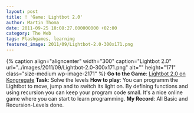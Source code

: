 ```yaml
---
layout: post
title: ! 'Game: Lightbot 2.0'
author: Martin Thoma
date: 2011-09-25 10:08:27.000000000 +02:00
category: The Web
tags: Flashgames, learning
featured_image: 2011/09/Lightbot-2.0-300x171.png
---
```

{% caption align="aligncenter" width="300" caption="Lightbot 2.0" url="../images/2011/09/Lightbot-2.0-300x171.png" alt=""  height="171" class="size-medium wp-image-2171" %}
<b>Go to the Game</b>: <a href="http://www.kongregate.com/games/Coolio_Niato/lighbot-2-0">Lightbot 2.0 on Kongregate</a>
<b>Task</b>: Solve the levels
<b>How to play</b>: You can programm the Lightbot to move, jump and to switch its light on. By defining functions and using recursion you can keep your program code small. It's a nice online game where you can start to learn programming.
<b>My Record</b>: All Basic and Recursion-Levels done.
